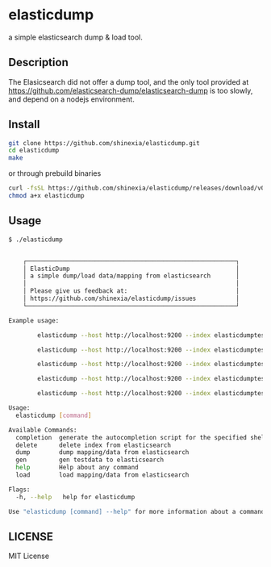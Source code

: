 # elasticdump

a simple elasticsearch dump & load tool. 

## Description

The Elasicsearch did not offer a dump tool, and the only tool provided at <https://github.com/elasticsearch-dump/elasticsearch-dump> is too slowly, and depend on a nodejs environment.

## Install

``` bash
git clone https://github.com/shinexia/elasticdump.git
cd elasticdump
make
```

or through prebuild binaries

``` bash
curl -fsSL https://github.com/shinexia/elasticdump/releases/download/v0.3.1/elasticdump-linux-amd64 -o elasticdump
chmod a+x elasticdump
```

## Usage

``` bash
$ ./elasticdump 


    ┌──────────────────────────────────────────────────────────┐
    │ ElasticDump                                              │
    │ a simple dump/load data/mapping from elasticsearch       │
    │                                                          │
    │ Please give us feedback at:                              │
    │ https://github.com/shinexia/elasticdump/issues           │
    └──────────────────────────────────────────────────────────┘

Example usage:

        elasticdump --host http://localhost:9200 --index elasticdumptest gen  testdata 

        elasticdump --host http://localhost:9200 --index elasticdumptest dump mapping

        elasticdump --host http://localhost:9200 --index elasticdumptest dump data

        elasticdump --host http://localhost:9200 --index elasticdumptest load mapping --delete

        elasticdump --host http://localhost:9200 --index elasticdumptest load data

Usage:
  elasticdump [command]

Available Commands:
  completion  generate the autocompletion script for the specified shell
  delete      delete index from elasticsearch
  dump        dump mapping/data from elasticsearch
  gen         gen testdata to elasticsearch
  help        Help about any command
  load        load mapping/data from elasticsearch

Flags:
  -h, --help   help for elasticdump

Use "elasticdump [command] --help" for more information about a command.

```

## LICENSE

MIT License
